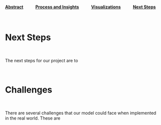 #### [Abstract](index.md)            [Process and Insights](process.md)            [Visualizations](visuals.md)            [Next Steps](nextsteps.md)

<br>

# Next Steps

<br>

The next steps for our project are to 

<br>

# Challenges

<br>

There are several challenges that our model could face when implemented in the real world. These are